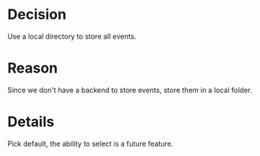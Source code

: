 # Decision

Use a local directory to store all events.

# Reason

Since we don't have a backend to store events, store them in a local folder.

# Details

Pick default, the ability to select is a future feature.